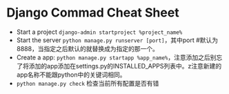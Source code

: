 # Django Commad Cheat Sheet




* Start a project `django-admin startproject %project_name%`
* Start the server `python manage.py runserver [port]`，其中port #默认为8888，当指定之后默认的就替换成为指定的那一个。
* Create a app: `python manage.py startapp %app_name%`，注意添加之后别忘了将添加的app添加在settings.py的INSTALLED_APPS列表中。z注意新建的app名称不能跟python中的关键词相同。
* `python manage.py check` 检查当前所有配置是否有错



